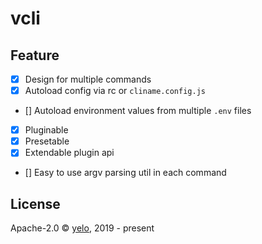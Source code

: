 # vcli

## Feature
- [x] Design for multiple commands
- [x] Autoload config via rc or `cliname.config.js`
- [] Autoload environment values from multiple `.env` files
- [x] Pluginable
- [x] Presetable
- [x] Extendable plugin api
- [] Easy to use argv parsing util in each command

## License
Apache-2.0 &copy; [yelo](https://github.com/imyelo), 2019 - present
